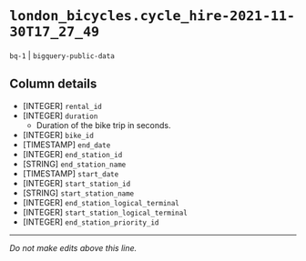 # `london_bicycles.cycle_hire-2021-11-30T17_27_49`
`bq-1` | `bigquery-public-data`

## Column details
* [INTEGER]   `rental_id`
* [INTEGER]   `duration`
  - Duration of the bike trip in seconds.
* [INTEGER]   `bike_id`
* [TIMESTAMP] `end_date`
* [INTEGER]   `end_station_id`
* [STRING]    `end_station_name`
* [TIMESTAMP] `start_date`
* [INTEGER]   `start_station_id`
* [STRING]    `start_station_name`
* [INTEGER]   `end_station_logical_terminal`
* [INTEGER]   `start_station_logical_terminal`
* [INTEGER]   `end_station_priority_id`

-------------------------------------------------------------------------------
*Do not make edits above this line.*
